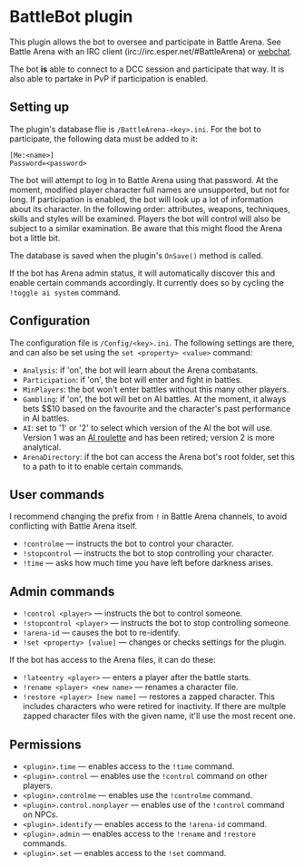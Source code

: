 BattleBot plugin
================

This plugin allows the bot to oversee and participate in Battle Arena.
See Battle Arena with an IRC client (irc://irc.esper.net/#BattleArena) or [webchat](http://webchat.esper.net/?channels=BattleArena).

The bot **is** able to connect to a DCC session and participate that way. It is also able to partake in PvP if participation is enabled.

Setting up
----------

The plugin's database flie is `/BattleArena-<key>.ini`. For the bot to participate, the following data must be added to it:

	[Me:<name>]
	Password=<password>

The bot will attempt to log in to Battle Arena using that password. At the moment, modified player character full names are unsupported, but not for long.
If participation is enabled, the bot will look up a lot of information about its character. In the following order: attributes, weapons, techniques, skills and styles will be examined. Players the bot will control will also be subject to a similar examination. Be aware that this might flood the Arena bot a little bit.

The database is saved when the plugin's `OnSave()` method is called.

If the bot has Arena admin status, it will automatically discover this and enable certain commands accordingly. It currently does so by cycling the `!toggle ai system` command.

Configuration
-------------

The configuration file is `/Config/<key>.ini`. The following settings are there, and can also be set using the `set <property> <value>` command:

* `Analysis`: if 'on', the bot will learn about the Arena combatants.
* `Participation`: if 'on', the bot will enter and fight in battles.
* `MinPlayers`: the bot won't enter battles without this many other players.
* `Gambling`: if 'on', the bot will bet on AI battles. At the moment, it always bets $$10 based on the favourite and the character's past performance in AI battles.
* `AI`: set to '1' or '2' to select which version of the AI the bot will use. Version 1 was an [AI roulette](http://tvtropes.org/pmwiki/pmwiki.php/Main/AIRoulette) and has been retired; version 2 is more analytical.
* `ArenaDirectory`: if the bot can access the Arena bot's root folder, set this to a path to it to enable certain commands.

User commands
-------------

I recommend changing the prefix from `!` in Battle Arena channels, to avoid conflicting with Battle Arena itself.

* `!controlme` — instructs the bot to control your character.
* `!stopcontrol` — instructs the bot to stop controlling your character.
* `!time` — asks how much time you have left before darkness arises.

Admin commands
--------------

* `!control <player>` — instructs the bot to control someone.
* `!stopcontrol <player>` — instructs the bot to stop controlling someone.
* `!arena-id` — causes the bot to re-identify.
* `!set <property> [value]` — changes or checks settings for the plugin.

If the bot has access to the Arena files, it can do these:

* `!lateentry <player>` — enters a player after the battle starts.
* `!rename <player> <new name>` — renames a character file.
* `!restore <player> [new name]` — restores a zapped character. This includes characters who were retired for inactivity. If there are multple zapped character files with the given name, it'll use the most recent one.

Permissions
-----------

* `<plugin>.time` — enables access to the `!time` command.
* `<plugin>.control` — enables use the `!control` command on other players.
* `<plugin>.controlme` — enables use the `!controlme` command.
* `<plugin>.control.nonplayer` — enables use of the `!control` command on NPCs.
* `<plugin>.identify` — enables access to the `!arena-id` command.
* `<plugin>.admin` — enables access to the `!rename` and `!restore` commands.
* `<plugin>.set` — enables access to the `!set` command.
